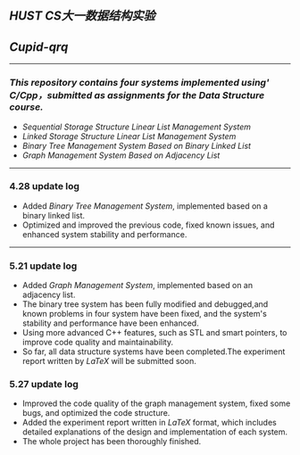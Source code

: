 
## *HUST CS大一数据结构实验*
## *Cupid-qrq*
---

### *This repository contains four systems implemented using' C/Cpp，submitted as assignments for the Data Structure course.*

- *Sequential Storage Structure Linear List Management System*
- *Linked Storage Structure Linear List Management System*
- *Binary Tree Management System Based on Binary Linked List*
- *Graph Management System Based on Adjacency List*

---
### 4.28 update log
- Added *Binary Tree Management System*, implemented based on a binary linked list.
- Optimized and improved the previous code, fixed known issues, and enhanced system stability and performance.

---
### 5.21 update log
- Added *Graph Management System*, implemented based on an adjacency list.
- The binary tree system has been fully modified and debugged,and known problems in four system have been fixed, and the system's stability and performance have been enhanced.
- Using more advanced C++ features, such as STL and smart pointers, to improve code quality and maintainability.
- So far, all data structure systems have been completed.The experiment report written by *LaTeX* will be submitted soon. 

### 5.27 update log
- Improved the code quality of the graph management system, fixed some bugs, and optimized the code structure.
- Added the experiment report written in *LaTeX* format, which includes detailed explanations of the design and implementation of each system.
- The whole project has been thoroughly finished.